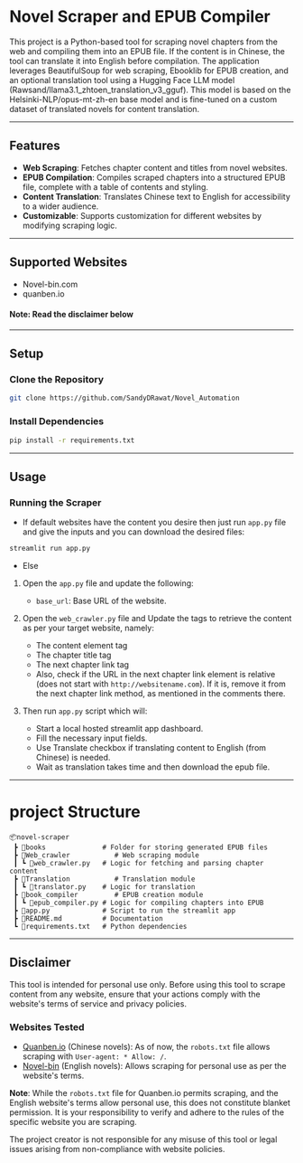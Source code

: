 # Novel Scraper and EPUB Compiler

This project is a Python-based tool for scraping novel chapters from the web and compiling them into an EPUB file. If the content is in Chinese, the tool can translate it into English before compilation. The application leverages BeautifulSoup for web scraping, Ebooklib for EPUB creation, and an optional translation tool using a Hugging Face LLM model (Rawsand/llama3.1_zhtoen_translation_v3_gguf). This model is based on the Helsinki-NLP/opus-mt-zh-en base model and is fine-tuned on a custom dataset of translated novels for content translation.

---

## Features

- **Web Scraping**: Fetches chapter content and titles from novel websites.
- **EPUB Compilation**: Compiles scraped chapters into a structured EPUB file, complete with a table of contents and styling.
- **Content Translation**: Translates Chinese text to English for accessibility to a wider audience.
- **Customizable**: Supports customization for different websites by modifying scraping logic.

---

## Supported Websites
-    Novel-bin.com
-    quanben.io
#### Note:   Read the disclaimer below
---
## Setup

### Clone the Repository
```bash
git clone https://github.com/SandyDRawat/Novel_Automation
```
### Install Dependencies
```bash
pip install -r requirements.txt
```

---
## Usage

### Running the Scraper

- If default websites have the content you desire then just run `app.py` file and give the inputs and you can download the desired files:
```bash
streamlit run app.py
```
- Else
1.  Open the `app.py` file and update the following:

    -   `base_url`: Base URL of the website.

2.  Open the `web_crawler.py` file and Update the tags to retrieve the content as per your target website, namely:

    -  The content element tag
    -  The chapter title tag
    -  The next chapter link tag
    -  Also, check if the URL in the next chapter link element is relative (does not start with `http://websitename.com`). If it is, remove it from the next chapter link method, as mentioned in the comments there.

3.  Then run `app.py` script which will:

    -   Start a local hosted streamlit app dashboard.
    -   Fill the necessary input fields.
    -   Use Translate checkbox if translating content to English (from Chinese) is needed.
    -   Wait as translation takes time and then download the epub file.

---
# project Structure
```Plaintext
📦novel-scraper
 ┣ 📂books              # Folder for storing generated EPUB files
 ┣ 📂Web_crawler           # Web scraping module
 ┃ ┗ 📜web_crawler.py   # Logic for fetching and parsing chapter content
 ┣ 📂Translation           # Translation module
 ┃ ┗ 📜translator.py    # Logic for translation
 ┣ 📂book_compiler         # EPUB creation module
 ┃ ┗ 📜epub_compiler.py # Logic for compiling chapters into EPUB
 ┣ 📜app.py             # Script to run the streamlit app
 ┣ 📜README.md          # Documentation
 ┗ 📜requirements.txt   # Python dependencies
```
---

## Disclaimer

This tool is intended for personal use only. Before using this tool to scrape content from any website, ensure that your actions comply with the website's terms of service and privacy policies.  

### Websites Tested
- [Quanben.io](https://www.quanben.io) (Chinese novels): As of now, the `robots.txt` file allows scraping with `User-agent: * Allow: /`.
- [Novel-bin](https://novel-bin.com) (English novels): Allows scraping for personal use as per the website's terms.  

**Note**: While the `robots.txt` file for Quanben.io permits scraping, and the English website's terms allow personal use, this does not constitute blanket permission. It is your responsibility to verify and adhere to the rules of the specific website you are scraping.  

The project creator is not responsible for any misuse of this tool or legal issues arising from non-compliance with website policies.

